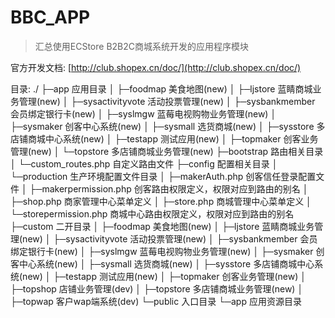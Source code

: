 # BBC_APP

> 汇总使用ECStore B2B2C商城系统开发的应用程序模块

官方开发文档: [http://club.shopex.cn/doc/](http://club.shopex.cn/doc/)

目录:
./
├─app						应用目录
│  ├─foodmap				美食地图(new)
│  ├─ljstore				蓝睛商城业务管理(new)
│  ├─sysactivityvote		活动投票管理(new)
│  ├─sysbankmember			会员绑定银行卡(new)
│  ├─syslmgw				蓝莓电视购物业务管理(new)
│  ├─sysmaker				创客中心系统(new)
│  ├─sysmall				选货商城(new)
│  ├─sysstore				多店铺商城中心系统(new)
│  ├─testapp				测试应用(new)
│  ├─topmaker				创客业务管理(new)
│  └─topstore				多店铺商城业务管理(new)
├─bootstrap					路由相关目录
│  └─custom_routes.php		自定义路由文件
├─config					配置相关目录
│  └─production				生产环境配置文件目录
│     ├─makerAuth.php		创客信任登录配置文件
│     ├─makerpermission.php	创客路由权限定义，权限对应到路由的别名
│     ├─shop.php			商家管理中心菜单定义
│     ├─store.php			商城管理中心菜单定义
│     └─storepermission.php	商城中心路由权限定义，权限对应到路由的别名
├─custom					二开目录
│  ├─foodmap				美食地图(new)
│  ├─ljstore				蓝睛商城业务管理(new)
│  ├─sysactivityvote		活动投票管理(new)
│  ├─sysbankmember			会员绑定银行卡(new)
│  ├─syslmgw				蓝莓电视购物业务管理(new)
│  ├─sysmaker				创客中心系统(new)
│  ├─sysmall				选货商城(new)
│  ├─sysstore				多店铺商城中心系统(new)
│  ├─testapp				测试应用(new)
│  ├─topmaker				创客业务管理(new)
│  ├─topshop				店铺业务管理(dev)
│  ├─topstore				多店铺商城业务管理(new)
│  ├─topwap					客户wap端系统(dev)
└─public				入口目录
   └─app				应用资源目录
